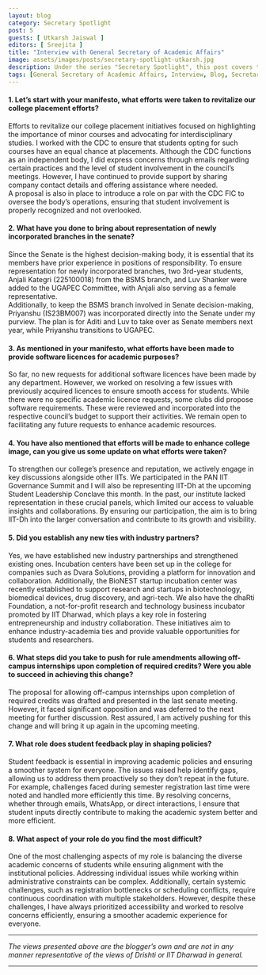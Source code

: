 ```yaml
---
layout: blog
category: Secretary Spotlight
post: 5
guests: [ Utkarsh Jaiswal ]
editors: [ Sreejita ]
title: "Interview with General Secretary of Academic Affairs"
image: assets/images/posts/secretary-spotlight-utkarsh.jpg
description: Under the series "Secretary Spotlight", this post covers the accomplishments, challenges faced, steps taken and the overall efforts made by the General Secretary of Academic Affairs. This interview raises crucial questions on college placements, student representation, industry collaborations, and policy changes regarding off-campus internships.
tags: [General Secretary of Academic Affairs, Interview, Blog, Secretary Spotlight]
--- 
```


	
#### 1. Let’s start with your manifesto, what efforts were taken to revitalize our college placement efforts?

Efforts to revitalize our college placement initiatives focused on highlighting the importance of minor courses and advocating for interdisciplinary studies. I worked with the CDC to ensure that students opting for such courses have an equal chance at placements. Although the CDC functions as an independent body, I did express concerns through emails regarding certain practices and the level of student involvement in the council’s meetings. However, I have continued to provide support by sharing company contact details and offering assistance where needed.  
A proposal is also in place to introduce a role on par with the CDC FIC to oversee the body’s operations, ensuring that student involvement is properly recognized and not overlooked.


#### 2. What have you done to bring about representation of newly incorporated branches in the senate?

Since the Senate is the highest decision-making body, it is essential that its members have prior experience in positions of responsibility. To ensure representation for newly incorporated branches, two 3rd-year students, Anjali Kategri (225100018)  from the BSMS branch, and Luv Shanker were added to the UGAPEC Committee, with Anjali also serving as a female representative.  
Additionally, to keep the BSMS branch involved in Senate decision-making, Priyanshu (IS23BM007) was incorporated directly into the Senate under my purview. The plan is for Aditi and Luv to take over as Senate members next year, while Priyanshu transitions to UGAPEC.


#### 3. As mentioned in your manifesto, what efforts have been made to provide software licences for academic purposes?

So far, no new requests for additional software licences have been made by any department. However, we worked on resolving a few issues with previously acquired licences to ensure smooth access for students. While there were no specific academic licence requests, some clubs did propose software requirements. These were reviewed and incorporated into the respective council’s budget to support their activities. We remain open to facilitating any future requests to enhance academic resources.


#### 4. You have also mentioned that efforts will be made to enhance college image, can you give us some update on what efforts were taken?

To strengthen our college’s presence and reputation, we actively engage in key discussions alongside other IITs. 
We participated in the PAN IIT Governance Summit and I will also be representing IIT-Dh at the upcoming Student Leadership Conclave this month. In the past, our institute lacked representation in these crucial panels, which limited our access to valuable insights and collaborations. By ensuring our participation, the aim is to bring IIT-Dh into the larger conversation and contribute to its growth and visibility.


#### 5. Did you establish any new ties with industry partners?

Yes, we have established new industry partnerships and strengthened existing ones. 
Incubation centers have been set up in the college for companies such as Dvara Solutions, providing a platform for innovation and collaboration. Additionally, the BioNEST startup incubation center was recently established to support research and startups in biotechnology, biomedical devices, drug discovery, and agri-tech. We also have the dhaRti Foundation, a not-for-profit research and technology business incubator promoted by IIT Dharwad, which plays a key role in fostering entrepreneurship and industry collaboration. 
These initiatives aim to enhance industry-academia ties and provide valuable opportunities for students and researchers.


#### 6. What steps did you take to push for rule amendments allowing off-campus internships upon completion of required credits? Were you able to succeed in achieving this change?

The proposal for allowing off-campus internships upon completion of required credits was drafted and presented in the last senate meeting. However, it faced significant opposition and was deferred to the next meeting for further discussion. Rest assured, I am actively pushing for this change and will bring it up again in the upcoming meeting.

#### 7. What role does student feedback play in shaping policies?

Student feedback is essential in improving academic policies and ensuring a smoother system for everyone. The issues raised help identify gaps, allowing us to address them proactively so they don’t repeat in the future. 
For example, challenges faced during semester registration last time were noted and handled more efficiently this time. By resolving concerns, whether through emails, WhatsApp, or direct interactions, I ensure that student inputs directly contribute to making the academic system better and more efficient.


#### 8. What aspect of your role do you find the most difficult?

One of the most challenging aspects of my role is balancing the diverse academic concerns of students while ensuring alignment with the institutional policies. Addressing individual issues while working within administrative constraints can be complex. Additionally, certain systemic challenges, such as registration bottlenecks or scheduling conflicts, require continuous coordination with multiple stakeholders. 
However, despite these challenges, I have always prioritized accessibility and worked to resolve concerns efficiently, ensuring a smoother academic experience for everyone.


---

*The views presented above are the blogger’s own and are not in any manner representative of the views of Drishti or IIT Dharwad in general.*

---
